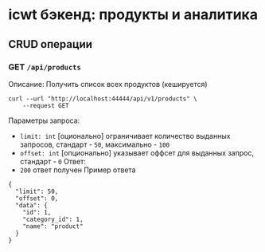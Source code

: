 # icwt бэкенд: продукты и аналитика

## CRUD операции

### GET `/api/products`
Описание: Получить список всех продуктов (кешируется)
```
curl --url "http://localhost:44444/api/v1/products" \
    --request GET
```
Параметры запроса:
- `limit: int` [оционально] ограничивает количество выданных запросов, стандарт - `50`, максимально - `100`
- `offset: int` [опционально] указывает оффсет для выданных запрос, стандарт - `0`
Ответ:
- `200` ответ получен
Пример ответа
```
{
  "limit": 50,
  "offset": 0,
  "data": {
    "id": 1,
    "category_id": 1,
    "name": "product"
  }
}
```
